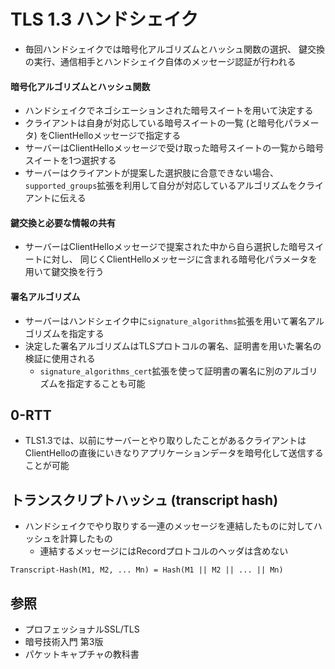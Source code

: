 # TLS 1.3 ハンドシェイク
- 毎回ハンドシェイクでは暗号化アルゴリズムとハッシュ関数の選択、
  鍵交換の実行、通信相手とハンドシェイク自体のメッセージ認証が行われる

#### 暗号化アルゴリズムとハッシュ関数
- ハンドシェイクでネゴシエーションされた暗号スイートを用いて決定する
- クライアントは自身が対応している暗号スイートの一覧 (と暗号化パラメータ) をClientHelloメッセージで指定する
- サーバーはClientHelloメッセージで受け取った暗号スイートの一覧から暗号スイートを1つ選択する
- サーバーはクライアントが提案した選択肢に合意できない場合、
  `supported_groups`拡張を利用して自分が対応しているアルゴリズムをクライアントに伝える

#### 鍵交換と必要な情報の共有
- サーバーはClientHelloメッセージで提案された中から自ら選択した暗号スイートに対し、
  同じくClientHelloメッセージに含まれる暗号化パラメータを用いて鍵交換を行う

#### 署名アルゴリズム
- サーバーはハンドシェイク中に`signature_algorithms`拡張を用いて署名アルゴリズムを指定する
- 決定した署名アルゴリズムはTLSプロトコルの署名、証明書を用いた署名の検証に使用される
  - `signature_algorithms_cert`拡張を使って証明書の署名に別のアルゴリズムを指定することも可能

## 0-RTT
- TLS1.3では、以前にサーバーとやり取りしたことがあるクライアントは
  ClientHelloの直後にいきなりアプリケーションデータを暗号化して送信することが可能

## トランスクリプトハッシュ (transcript hash)
- ハンドシェイクでやり取りする一連のメッセージを連結したものに対してハッシュを計算したもの
  - 連結するメッセージにはRecordプロトコルのヘッダは含めない

```
Transcript-Hash(M1, M2, ... Mn) = Hash(M1 || M2 || ... || Mn)
```

## 参照
- プロフェッショナルSSL/TLS
- 暗号技術入門 第3版
- パケットキャプチャの教科書
